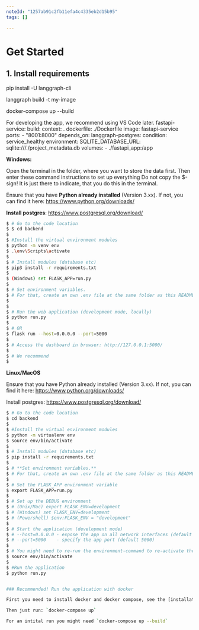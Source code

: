 ```yaml
---
noteId: "1257ab91c2fb11efa4c4335eb2d15b95"
tags: []

---
```


# Get Started

## 1. Install requirements
pip install -U langgraph-cli

langgraph build -t my-image

docker-compose up --build

For developing the app, we recommend using VS Code later.
fastapi-service:
        build:
            context: .
            dockerfile: ./Dockerfile
        image: fastapi-service
        ports:
            - "8001:8000"
        depends_on:
            langgraph-postgres:
                condition: service_healthy
        environment:
            SQLITE_DATABASE_URL: sqlite:///./project_metadata.db
        volumes:
            - ./fastapi_app:/app

**Windows:**

Open the terminal in the folder, where you want to store the data first. Then enter these command instructions to set up everything
Do not copy the $-sign! It is just there to indicate, that you do this in the terminal. 

Ensure that you have **Python already installed** (Version 3.xx). If not, you can find it here: https://www.python.org/downloads/

**Install postgres**: https://www.postgresql.org/download/

```bash
$ # Go to the code location
$ $ cd backend
$ 
$ #Install the virtual environment modules
$ python -m venv env
$ .\env\Scripts\activate
$
$ # Install modules (database etc)
$ pip3 install -r requirements.txt
$
$ (Windows) set FLASK_APP=run.py
$
$ # Set environment variables. 
$ # For that, create an own .env file at the same folder as this README or preferably into the backend folder "upwards". The file contains instructions to connect to databases. Therefore we do not store them on github, the files are intentionally ignored on git(hub). 
$
$
$ # Run the web application (development mode, locally)
$ python run.py
$
$ # OR 
$ flask run --host=0.0.0.0 --port=5000
$
$ # Access the dashboard in browser: http://127.0.0.1:5000/
$
$ # We recommend 
$
```

**Linux/MacOS**

Ensure that you have Python already installed (Version 3.xx). If not, you can find it here: https://www.python.org/downloads/

Install postgres: https://www.postgresql.org/download/

```bash
$ # Go to the code location
$ cd backend
$
$ #Install the virtual environment modules
$ python -m virtualenv env
$ source env/bin/activate
$
$ # Install modules (database etc)
$ pip install -r requirements.txt
$
$ # **Set environment variables.**
$ # For that, create an own .env file at the same folder as this README. The file contains instructions to connect to databases. Therefore we do not store them on github, the files are intentionally ignored on git(hub). 
$
$ # Set the FLASK_APP environment variable
$ export FLASK_APP=run.py
$
$ # Set up the DEBUG environment
$ # (Unix/Mac) export FLASK_ENV=development
$ # (Windows) set FLASK_ENV=development
$ # (Powershell) $env:FLASK_ENV = "development"
$
$ # Start the application (development mode)
$ # --host=0.0.0.0 - expose the app on all network interfaces (default 127.0.0.1)
$ # --port=5000    - specify the app port (default 5000)  
$ 
$ # You might need to re-run the environment-command to re-activate the environment variable
$ source env/bin/activate 
$ 
$ #Run the application
$ python run.py


### Recommended! Run the application with docker

First you need to install docker and docker compose, see the [installation guide](https://docs.docker.com/engine/install/).

Then just run: `docker-compose up`

For an intital run you might need `docker-compose up --build`
